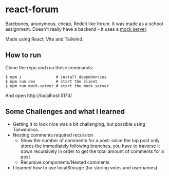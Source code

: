 # react-forum

Barebones, anonymous, cheap, Reddit like forum. It was made as a school
assignment. Doesn't really have a backend - it uses a 
[mock server](https://github.com/typicode/json-server).

Made using React, Vite and Tailwind.

## How to run

Clone the repo and run these commands:

```shell
$ npm i               # install dependencies
$ npm run dev         # start the client
$ npm run mock-server # start the mock server
```

And open http://localhost:5173/

## Some Challenges and what I learned

* Getting it to look nice was a bit challenging, but possible using Tailwindcss.
* Nesting comments required recursion
  * Show the number of comments for a post: since the top post only stores the
    immediately following branches, you have to traverse it down recursively in
    order to get the total amount of comments for a post
  * Recursive components/Nested comments
* I learned how to use localStorage (for storing votes and usernames)
